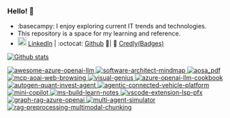 ### Hello! 👋  

- :basecampy: I enjoy exploring current IT trends and technologies.
- This repository is a space for my learning and reference.
- <img src="https://content.linkedin.com/content/dam/me/business/en-us/amp/brand-site/v2/bg/LI-Bug.svg.original.svg" alt="linkedin" width=20> [LinkedIn](https://www.linkedin.com/in/taeho-kim-718020157) | :octocat: [Github](https://github.com/kimtth) :whale:| :name_badge: [Credly(Badges)](https://www.credly.com/users/taeho-kim.16c9c429)

<!--
-  If you're interested in finding repositories that contain my work,
-  📫 ```please click on "Repositories" and then filter by "Type: Sources" ```.
- https://github.com/ikatyang/emoji-cheat-sheet
-->

[![Github stats](https://github-readme-stats.vercel.app/api?username=kimtth&hide=prs,contribs,issues&count_private=true&include_all_commits=true&show_icons=true&card_width=300&hide_title=true&line_height=30)](https://github.com/kimtth)

<tr>
  <td>
    <a href="https://github.com/kimtth/awesome-azure-openai-llm">
      <img src="https://github-readme-stats.vercel.app/api/pin/?username=kimtth&repo=awesome-azure-openai-llm" alt="awesome-azure-openai-llm" />
    </a>
  </td>
  <td>
    <a href="https://github.com/kimtth/software-architect-mindmap">
      <img src="https://github-readme-stats.vercel.app/api/pin/?username=kimtth&repo=software-architect-mindmap" alt="software-architect-mindmap" />
    </a>
  </td>
</tr>
<tr>
  <td>
    <a href="https://github.com/kimtth/aosa_pdf">
      <img src="https://github-readme-stats.vercel.app/api/pin/?username=kimtth&repo=aosa_pdf" alt="aosa_pdf" />
    </a>
  </td>
  <td>
    <a href="https://github.com/kimtth/mcp-aoai-web-browsing">
      <img src="https://github-readme-stats.vercel.app/api/pin/?username=kimtth&repo=mcp-aoai-web-browsing" alt="mcp-aoai-web-browsing" />
    </a>
  </td>
</tr>
<tr>
  <td>
    <a href="https://github.com/kimtth/visual-genius">
      <img src="https://github-readme-stats.vercel.app/api/pin/?username=kimtth&repo=visual-genius" alt="visual-genius" />
    </a>
  </td>
  <td>
    <a href="https://github.com/kimtth/azure-openai-llm-cookbook">
      <img src="https://github-readme-stats.vercel.app/api/pin/?username=kimtth&repo=azure-openai-llm-cookbook" alt="azure-openai-llm-cookbook" />
    </a>
  </td>
</tr>
<tr>
  <td>
    <a href="https://github.com/kimtth/autogen-quant-invest-agent">
      <img src="https://github-readme-stats.vercel.app/api/pin/?username=kimtth&repo=autogen-quant-invest-agent" alt="autogen-quant-invest-agent" />
    </a>
  </td>
  <td>
    <a href="https://github.com/kimtth/agentic-connected-vehicle-platform">
      <img src="https://github-readme-stats.vercel.app/api/pin/?username=kimtth&repo=agentic-connected-vehicle-platform" alt="agentic-connected-vehicle-platform" />
    </a>
  </td>
</tr>
<tr>
  <td>
    <a href="https://github.com/kimtth/mini-copilot">
      <img src="https://github-readme-stats.vercel.app/api/pin/?username=kimtth&repo=mini-copilot" alt="mini-copilot" />
    </a>
  </td>
  <td>
    <a href="https://github.com/kimtth/ms-build-learn-notes">
      <img src="https://github-readme-stats.vercel.app/api/pin/?username=kimtth&repo=ms-build-learn-notes" alt="ms-build-learn-notes" />
    </a>
  </td>
</tr>
<tr>
  <td>
    <a href="https://github.com/kimtth/vscode-extension-lsp-pfx">
      <img src="https://github-readme-stats.vercel.app/api/pin/?username=kimtth&repo=vscode-extension-lsp-pfx" alt="vscode-extension-lsp-pfx" />
    </a>
  </td>
  <td>
    <a href="https://github.com/kimtth/graph-rag-azure-openai">
      <img src="https://github-readme-stats.vercel.app/api/pin/?username=kimtth&repo=graph-rag-azure-openai" alt="graph-rag-azure-openai" />
    </a>
  </td>
</tr>
<tr>
  <td>
    <a href="https://github.com/kimtth/multi-agent-simulator">
      <img src="https://github-readme-stats.vercel.app/api/pin/?username=kimtth&repo=multi-agent-simulator" alt="multi-agent-simulator" />
    </a>
  </td>
  <td>
    <a href="https://github.com/kimtth/rag-preprocessing-multimodal-chunking">
      <img src="https://github-readme-stats.vercel.app/api/pin/?username=kimtth&repo=rag-preprocessing-multimodal-chunking" alt="rag-preprocessing-multimodal-chunking" />
    </a>
  </td>
</tr>



<!--
Pinned  
[![Readme Card](https://github-readme-stats.vercel.app/api/pin/?username=kimtth&repo=awesome-azure-openai-llm)](https://github.com/kimtth/awesome-azure-openai-llm)
[![Readme Card](https://github-readme-stats.vercel.app/api/pin/?username=kimtth&repo=software-architect-mindmap)](https://github.com/kimtth/software-architect-mindmap)
[![Readme Card](https://github-readme-stats.vercel.app/api/pin/?username=kimtth&repo=aosa_pdf)](https://github.com/kimtth/aosa_pdf)
[![Readme Card](https://github-readme-stats.vercel.app/api/pin/?username=kimtth&repo=mcp-aoai-web-browsing)](https://github.com/kimtth/mcp-aoai-web-browsing)
[![Readme Card](https://github-readme-stats.vercel.app/api/pin/?username=kimtth&repo=visual-genius)](https://github.com/kimtth/visual-genius)
[![Readme Card](https://github-readme-stats.vercel.app/api/pin/?username=kimtth&repo=azure-openai-llm-cookbook)](https://github.com/kimtth/azure-openai-llm-cookbook)
[![Readme Card](https://github-readme-stats.vercel.app/api/pin/?username=kimtth&repo=autogen-quant-invest-agent)](https://github.com/kimtth/autogen-quant-invest-agent)
[![Readme Card](https://github-readme-stats.vercel.app/api/pin/?username=kimtth&repo=agentic-connected-vehicle-platform)](https://github.com/kimtth/agentic-connected-vehicle-platform)
--> 

<!--
[![My Awesome Stats](https://awesome-github-stats.azurewebsites.net/user-stats/kimtth?cardType=level&preferLogin=false)](https://git.io/awesome-stats-card)
-->
<!--
[![Top Langs](https://github-readme-stats.vercel.app/api/top-langs/?username=kimtth&langs_count=10&hide=GAP,jupyter%20notebook&layout=compact)](https://github.com/kimtth)
-->
<!--
**kimtth/kimtth** is a ✨ _special_ ✨ repository because its `README.md` (this file) appears on your GitHub profile.

Here are some ideas to get you started:

- 🔭 I’m currently working on ...
- 🌱 I’m currently learning ...
- 👯 I’m looking to collaborate on ...
- 🤔 I’m looking for help with ...
- 💬 Ask me about ...
- 📫 How to reach me: ...
- 😄 Pronouns: ...
- ⚡ Fun fact: ...
-->
